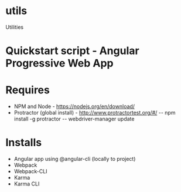# utils
Utilities

# Quickstart script - Angular Progressive Web App

# Requires
 - NPM and Node - https://nodejs.org/en/download/
 - Protractor (global install) - http://www.protractortest.org/#/
 -- npm install -g protractor
 -- webdriver-manager update

# Installs
 - Angular app using @angular-cli
 (locally to project)
 - Webpack 
 - Webpack-CLI 
 - Karma 
 - Karma CLI 
